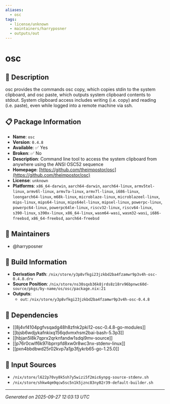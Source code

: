 ```yaml
---
aliases:
  - osc
tags:
  - license/unknown
  - maintainers/harryposner
  - outputs/out
---
```


# osc

## 📝 Description

osc provides the commands osc copy, which copies stdin to the system clipboard, and osc paste, which outputs system clipboard contents to stdout.
System clipboard access includes writing (i.e. copy) and reading (i.e. paste), even while logged into a remote machine via ssh.


## 📋 Package Information

- **Name**: `osc`
- **Version**: `0.4.8`
- **Available**: ✅ Yes
- **Broken**: ✅ No
- **Description**: Command line tool to access the system clipboard from anywhere using the ANSI OSC52 sequence
- **Homepage**: [https://github.com/theimpostor/osc](https://github.com/theimpostor/osc)
- **License**: `unknown`
- **Platforms**: `x86_64-darwin`, `aarch64-darwin`, `aarch64-linux`, `armv5tel-linux`, `armv6l-linux`, `armv7a-linux`, `armv7l-linux`, `i686-linux`, `loongarch64-linux`, `m68k-linux`, `microblaze-linux`, `microblazeel-linux`, `mips-linux`, `mips64-linux`, `mips64el-linux`, `mipsel-linux`, `powerpc-linux`, `powerpc64-linux`, `powerpc64le-linux`, `riscv32-linux`, `riscv64-linux`, `s390-linux`, `s390x-linux`, `x86_64-linux`, `wasm64-wasi`, `wasm32-wasi`, `i686-freebsd`, `x86_64-freebsd`, `aarch64-freebsd`
## 👥 Maintainers

- @harryposner


## 🔧 Build Information

- **Derivation Path**: `/nix/store/y3p8vfkgi23jzkbd2ba4fzamwr9p3v4h-osc-0.4.8.drv`
- **Source Position**: `/nix/store/ns30sqxb36k8jrds8z18rv96bpnwc60d-source/pkgs/by-name/os/osc/package.nix:21`
- **Outputs**:
  - `out`:  `/nix/store/y3p8vfkgi23jzkbd2ba4fzamwr9p3v4h-osc-0.4.8`

## 🔗 Dependencies

- [[8j4vf4104pgfvsqadg48h8zfnk2pki12-osc-0.4.8-go-modules]]
- [[bjsb6wdjykafnkixq156qdvmxhsm2bai-bash-5.3p3]]
- [[hbjan5l8k7qprx2qrknfandw1sdqi9mv-source]]
- [[p76r0cwlf6k97ibprrpfd8xw0r8wc3nx-stdenv-linux]]
- [[pxn4bbdbwd25r02kvp7a1jp3fjykrb65-go-1.25.0]]

## 📁 Input Sources

- `/nix/store/l622p70vy8k5sh7y5wizi5f2mic6ynpg-source-stdenv.sh`
- `/nix/store/shkw4qm9qcw5sc5n1k5jznc83ny02r39-default-builder.sh`

---
*Generated on 2025-09-27 12:03:13 UTC*
